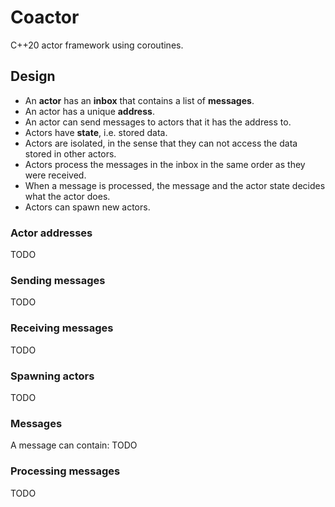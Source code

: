 # Coactor

C++20 actor framework using coroutines.

## Design

- An **actor** has an **inbox** that contains a list of **messages**.
- An actor has a unique **address**.
- An actor can send messages to actors that it has the address to.
- Actors have **state**, i.e. stored data.
- Actors are isolated, in the sense that they can not access the data stored in other actors.
- Actors process the messages in the inbox in the same order as they were received.
- When a message is processed, the message and the actor state decides what the actor does.
- Actors can spawn new actors.

### Actor addresses

TODO

### Sending messages

TODO

### Receiving messages

TODO

### Spawning actors

TODO

### Messages

A message can contain: TODO

### Processing messages

TODO
